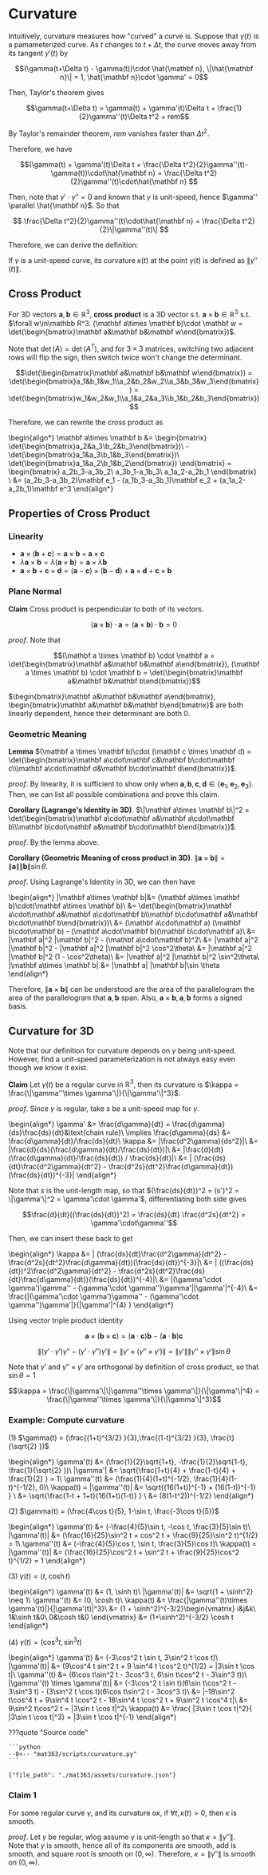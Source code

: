 # Curvature


Intuitively, curvature measures how "curved" a curve is. Suppose that $\gamma(t)$ is a pamameterized curve. As $t$ changes to $t+\Delta t$, the curve moves away from its tangent $\gamma'(t)$ by 

$$(\gamma(t+\Delta t) - \gamma(t))\cdot \hat{\mathbf n}, \|\hat{\mathbf n}\| = 1, \hat{\mathbf n}\cdot \gamma' = 0$$


Then, Taylor's theorem gives 

$$\gamma(t+\Delta t) = \gamma(t) + \gamma'(t)\Delta t + \frac{1}{2}\gamma''(t)\Delta t^2 + rem$$

By Taylor's remainder theorem, $rem$ vanishes faster than $\Delta t^2$. 

Therefore, we have 

$$(\gamma(t) + \gamma'(t)\Delta t + \frac{\Delta t^2}{2}\gamma''(t)-\gamma(t))\cdot\hat{\mathbf n} = \frac{\Delta t^2}{2}\gamma''(t)\cdot\hat{\mathbf n} $$

Then, note that $\gamma'\cdot \gamma'' = 0$ and known that $\gamma$ is unit-speed, hence $\gamma'' \parallel \hat{\mathbf n}$. So that 

$$ \frac{\Delta t^2}{2}\gamma''(t)\cdot\hat{\mathbf n}  =  \frac{\Delta t^2}{2}\|\gamma''(t)\| $$


Therefore, we can derive the definition:

If $\gamma$ is a unit-speed curve, its curvature $\kappa(t)$ at the point $\gamma(t)$ is defined as $\|\gamma''(t)\|$.

## Cross Product
For 3D vectors $\mathbf a, \mathbf b \in \mathbb R^3$, __cross product__ is a 3D vector s.t. $\mathbf a\times \mathbf b \in \mathbb R^3$ s.t. $\forall w\in\mathbb R^3. (\mathbf a\times \mathbf b)\cdot \mathbf w = \det(\begin{bmatrix}\mathbf a&\mathbf b&\mathbf w\end{bmatrix})$.  

Note that $\det(A) = \det(A^T)$, and for $3\times3$ matrices, switching two adjacent rows will flip the sign, then switch twice won't change the determinant. 

$$\det(\begin{bmatrix}\mathbf a&\mathbf b&\mathbf w\end{bmatrix}) = 
\det(\begin{bmatrix}a_1&b_1&w_1\\a_2&b_2&w_2\\a_3&b_3&w_3\end{bmatrix}) = 
\det(\begin{bmatrix}w_1&w_2&w_1\\a_1&a_2&a_3\\b_1&b_2&b_3\end{bmatrix})$$

Therefore, we can rewrite the cross product as

\begin{align*}
\mathbf a\times \mathbf b &= 
\begin{bmatrix}
    \det(\begin{bmatrix}a_2&a_3\\b_2&b_3\end{bmatrix})\\
    -\det(\begin{bmatrix}a_1&a_3\\b_1&b_3\end{bmatrix})\\
    \det(\begin{bmatrix}a_1&a_2\\b_1&b_2\end{bmatrix})
\end{bmatrix} =  
\begin{bmatrix}
a_2b_3-a_3b_2\\
a_3b_1-a_1b_3\\
a_1a_2-a_2b_1
\end{bmatrix} \\
&= (a_2b_3-a_3b_2)\mathbf e_1 - (a_1b_3-a_3b_1)\mathbf e_2 + (a_1a_2-a_2b_1)\mathbf e^3
\end{align*}


## Properties of Cross Product

### Linearity

- $\mathbf a\times (\mathbf b + \mathbf c) = \mathbf a \times \mathbf b + \mathbf a \times \mathbf c$
- $\lambda \mathbf a \times \mathbf b = \lambda (\mathbf a \times \mathbf b) = \mathbf a \times \lambda\mathbf b$
- $\mathbf a \times \mathbf b + \mathbf c \times \mathbf d = (\mathbf a - \mathbf c) \times (\mathbf b - \mathbf d) + \mathbf a \times \mathbf d + \mathbf c \times \mathbf b$

### Plane Normal

__Claim__ Cross product is perpendicular to both of its vectors. 

$$(\mathbf a \times \mathbf b) \cdot \mathbf a = (\mathbf a \times \mathbf b) \cdot \mathbf b = 0$$


_proof_. Note that 

$$(\mathbf a \times \mathbf b) \cdot \mathbf a = \det(\begin{bmatrix}\mathbf a&\mathbf b&\mathbf a\end{bmatrix}), (\mathbf a \times \mathbf b) \cdot \mathbf b = \det(\begin{bmatrix}\mathbf a&\mathbf b&\mathbf b\end{bmatrix})$$

$\begin{bmatrix}\mathbf a&\mathbf b&\mathbf a\end{bmatrix}, \begin{bmatrix}\mathbf a&\mathbf b&\mathbf b\end{bmatrix}$ are both linearly dependent, hence their determinant are both 0. 

### Geometric Meaning

__Lemma__ $(\mathbf a \times \mathbf b)\cdot (\mathbf c \times \mathbf d) = \det(\begin{bmatrix}\mathbf a\cdot\mathbf c&\mathbf b\cdot\mathbf c\\\mathbf a\cdot\mathbf d&\mathbf b\cdot\mathbf d\end{bmatrix})$.

_proof_. By linearity, it is sufficient to show only when $\mathbf a, \mathbf b, \mathbf c, \mathbf d \in \{\mathbf e_1, \mathbf e_2, \mathbf e_3\}$. Then, we can list all possible combinations and prove this claim. 

__Corollary (Lagrange's Identity in 3D)__. $\|\mathbf a\times \mathbf b\|^2 = \det(\begin{bmatrix}\mathbf a\cdot\mathbf a&\mathbf a\cdot\mathbf b\\\mathbf b\cdot\mathbf a&\mathbf b\cdot\mathbf b\end{bmatrix})$. 

_proof_. By the lemma above. 


__Corollary (Geometric Meaning of cross product in 3D)__. $\|\mathbf a\times \mathbf b\| = \|\mathbf a\|\|\mathbf b\|\sin\theta$.  

_proof_. Using Lagrange's Identity in 3D, we can then have

\begin{align*}
\|\mathbf a\times \mathbf b\|&= (\mathbf a\times \mathbf b)\cdot(\mathbf a\times \mathbf b)\\
&= \det(\begin{bmatrix}\mathbf a\cdot\mathbf a&\mathbf a\cdot\mathbf b\\\mathbf b\cdot\mathbf a&\mathbf b\cdot\mathbf b\end{bmatrix})\\
&= (\mathbf a\cdot\mathbf a) (\mathbf b\cdot\mathbf b) - (\mathbf a\cdot\mathbf b)(\mathbf b\cdot\mathbf a)\\
&= \|\mathbf a\|^2 \|\mathbf b\|^2 - (\mathbf a\cdot\mathbf b)^2\\
&= \|\mathbf a\|^2 \|\mathbf b\|^2 - \|\mathbf a\|^2 \|\mathbf b\|^2 \cos^2\theta\\
&= \|\mathbf a\|^2 \|\mathbf b\|^2 (1 - \cos^2\theta)\\
&= \|\mathbf a\|^2 \|\mathbf b\|^2 \sin^2\theta\\
\|\mathbf a\times \mathbf b\| &= \|\mathbf a\| \|\mathbf b\|\sin \theta
\end{align*}

Therefore, $\|\mathbf a\times \mathbf b\|$ can be understood are the area of the parallelogram the area of the parallelogram that $\mathbf a, \mathbf b$ span. Also, $\mathbf a\times \mathbf b, \mathbf a, \mathbf b$ forms a signed basis. 

## Curvature for 3D
Note that our definition for curvature depends on $\gamma$ being unit-speed. However, find a unit-speed parameterization is not always easy even though we know it exist. 

__Claim__ Let $\gamma(t)$ be a regular curve in $\mathbb R^3$, then its curvature is $\kappa = \frac{\|\gamma''\times \gamma'\|}{\|\gamma'\|^3}$. 

_proof_. Since $\gamma$ is regular, take $s$ be a unit-speed map for $\gamma$. 

\begin{align*}
\gamma' &= \frac{d\gamma}{dt} = \frac{d\gamma}{ds}\frac{ds}{dt}&\text{chain rule}\\
\implies \frac{d\gamma}{ds} &= \frac{d\gamma}{dt}/\frac{ds}{dt}\\
\kappa &= \|\frac{d^2\gamma}{ds^2}\|\\
&= \|\frac{d}{ds}(\frac{d\gamma}{dt}/\frac{ds}{dt})\|\\
&= \|\frac{d}{dt}(\frac{d\gamma}{dt}/\frac{ds}{dt}) / \frac{ds}{dt}\|\\
&= \| (\frac{ds}{dt}\frac{d^2\gamma}{dt^2} - \frac{d^2s}{dt^2}\frac{d\gamma}{dt})(\frac{ds}{dt})^{-3}\|
\end{align*}

Note that $s$ is the unit-length map, so that $(\frac{ds}{dt})^2 = (s')^2 = \|\gamma'\|^2 = \gamma'\cdot \gamma'$, differentiating both side gives 

$$\frac{d}{dt}((\frac{ds}{dt})^2) = \frac{ds}{dt} \frac{d^2s}{dt^2} = \gamma'\cdot\gamma''$$

Then, we can insert these back to get

\begin{align*}
\kappa &= \| (\frac{ds}{dt}\frac{d^2\gamma}{dt^2} - \frac{d^2s}{dt^2}\frac{d\gamma}{dt})(\frac{ds}{dt})^{-3}\|\\
&=  \| ((\frac{ds}{dt})^2\frac{d^2\gamma}{dt^2} - \frac{d^2s}{dt^2}\frac{ds}{dt}\frac{d\gamma}{dt})(\frac{ds}{dt})^{-4}\|\\
&= \|(\gamma'\cdot \gamma')\gamma'' - (\gamma'\cdot \gamma'')\gamma'\|\|\gamma'\|^{-4}\\
&= \frac{\|(\gamma'\cdot \gamma')\gamma'' - (\gamma'\cdot \gamma'')\gamma'\|}{\|\gamma'\|^{4} }
\end{align*}

Using vector triple product identity

$$\mathbf a\times (\mathbf b\times \mathbf c) = (\mathbf a\cdot \mathbf c)\mathbf b - (\mathbf a \cdot \mathbf b)\mathbf c$$


$$\|(\gamma'\cdot \gamma')\gamma'' - (\gamma'\cdot \gamma'')\gamma'\| = \|\gamma'\times (\gamma''\times \gamma')\| = \|\gamma'\|\|\gamma''\times \gamma'\|\sin\theta$$

Note that $\gamma'$ and $\gamma''\times \gamma'$ are orthogonal by definition of cross product, so that $\sin\theta = 1$

$$\kappa = \frac{\|\gamma'\|\|\gamma''\times \gamma'\|}{\|\gamma'\|^4} = \frac{\|\gamma''\times \gamma'\|}{\|\gamma'\|^3}$$


### Example: Compute curvature

(1) $\gamma(t) = (\frac{(1+t)^{3/2} }{3},\frac{(1-t)^{3/2} }{3}, \frac{t}{\sqrt{2} })$

\begin{align*}
\gamma'(t) &= (\frac{1}{2}\sqrt{1+t}, -\frac{1}{2}\sqrt{1-t}, \frac{1}{\sqrt{2} })\\
\|\gamma'\| &= \sqrt{\frac{1+t}{4} + \frac{1-t}{4} + \frac{1}{2} } = 1\\
\gamma''(t) &= (\frac{1}{4}(1+t)^{-1/2}, \frac{1}{4}(1-t)^{-1/2}, 0)\\
\kappa(t) = \|\gamma''(t)\| &= \sqrt{(16(1+t))^{-1} + (16(1-t))^{-1} } \\
&= \sqrt{\frac{1-t + 1+t}{16(1+t)(1-t)} } \\
&= (8(1-t^2))^{-1/2}
\end{align*}

(2) $\gamma(t) = (\frac{4\cos t}{5}, 1-\sin t, \frac{-3\cos t}{5})$

\begin{align*}
\gamma'(t) &= (-\frac{4}{5}\sin t, -\cos t, \frac{3}{5}\sin t)\\
\|\gamma'(t)\| &= (\frac{16}{25}\sin^2 t + cos^2 t + \frac{9}{25}\sin^2 t)^{1/2} = 1\\
\gamma''(t) &= (-\frac{4}{5}\cos t, \sin t, \frac{3}{5}\cos t)\\
\kappa(t) = \|\gamma''(t)\| &= (\frac{16}{25}\cos^2 t + \sin^2 t + \frac{9}{25}\cos^2 t)^{1/2} = 1
\end{align*}

(3) $\gamma(t) = (t, \cosh t)$

\begin{align*}
\gamma'(t) &= (1, \sinh t)\\
\|\gamma'(t)\| &= \sqrt{1 + \sinh^2} \neq 1\\
\gamma''(t) &= (0, \cosh t)\\
\kappa(t) &= \frac{\|\gamma''(t)\times \gamma'(t)\|}{\|\gamma'(t)\|^3}\\
&= (1 + \sinh^2)^{-3/2}\begin{vmatrix}
i&j&k\\
1&\sinh t&0\\
0&\cosh t&0
\end{vmatrix}
&= (1+\sinh^2)^{-3/2} \cosh t
\end{align*}


(4) $\gamma(t) = (\cos^3 t, \sin^3 t)$

\begin{align*}
\gamma'(t) &= (-3\cos^2 t \sin t, 3\sin^2 t \cos t)\\
\|\gamma'(t)\| &= (9\cos^4 t sin^2 t + 9 \sin^4 t \cos^2 t)^{1/2} = |3\sin t \cos t|\\
\gamma''(t) &= (6\cos t\sin^2 t - 3cos^3 t, 6\sin t\cos^2 t - 3\sin^3 t))\\
\|\gamma''(t) \times \gamma'(t)\| &= (-3\cos^2 t \sin t)(6\sin t\cos^2 t - 3\sin^3 t) - (3\sin^2 t \cos t)(6\cos t\sin^2 t - 3cos^3 t)\\
&= |-18\sin^2 t\cos^4 t + 9\sin^4 t \cos^2 t - 18\sin^4 t \cos^2 t + 9\sin^2 t \cos^4 t|\\
&= 9\sin^2 t\cos^2 t = |3\sin t \cos t|^2\\
\kappa(t) &= \frac{ |3\sin t \cos t|^2}{ |3\sin t \cos t|^3} =  |3\sin t \cos t|^{-1}
\end{align*}

???quote "Source code"

    ```python
    --8<-- "mat363/scripts/curvature.py"
    ```



```plotly
{"file_path": "./mat363/assets/curvature.json"}
```



### Claim 1
For some regular curve $\gamma$, and its curvature o$\kappa$, if $\forall t,\kappa(t) > 0$, then $\kappa$ is smooth. 

_proof_. Let $\gamma$ be regular, wlog assume $\gamma$ is unit-length so that $\kappa = \|\gamma''\|$.   
Note that $\gamma$ is smooth, hence all of its components are smooth, add is smooth, and square root is smooth on $(0, \infty)$. Therefore, $\kappa = \|\gamma''\|$ is smooth on $(0,\infty)$.

